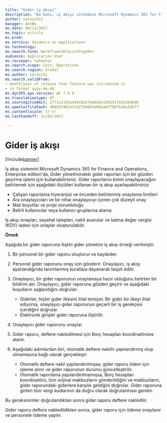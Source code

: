 ```yaml
---
title: "Gider iş akışı"
description: "Bu konu, iş akışı sistemini Microsoft Dynamics 365 for Finance and Operations, Enterprise edition'da, Gider yönetimindeki gider raporları için bir gözden geçirme işlemini nasıl kullanabileceğinizi açıklar."
author: saraschi2
manager: AnnBe
ms.date: 09/13/2017
ms.topic: article
ms.prod: 
ms.service: dynamics-ax-applications
ms.technology: 
ms.search.form: WorkflowtableListPageRnr
audience: Application User
ms.reviewer: twheeloc
ms.search.scope: Core, Operations
ms.search.region: Global
ms.author: saraschi
ms.search.validFrom:
- month/year of release that feature was introduced in
- in format yyyy-mm-dd
ms.dyn365.ops.version: AX 7.0.0
ms.translationtype: HT
ms.sourcegitcommit: 2771a31b5a4d418a27de0ebe1945d1fed2d8d6d6
ms.openlocfilehash: d60d2f462a1fd27d4655e68aab7f96fb28a34b77
ms.contentlocale: tr-tr
ms.lasthandoff: 11/03/2017

---
```


# <a name="expense-workflow"></a>Gider iş akışı

[!include[banner](../includes/banner.md)]

İş akışı sistemini Microsoft Dynamics 365 for Finance and Operations, Enterprise edition'da, Gider yönetimindeki gider raporları için bir gözden geçirme işlemi için kullanabilirsiniz. Gider raporlarını kimin onaylayacağını belirlemek için aşağıdaki ölçütleri kullanan bir iş akışı ayarlayabilirsiniz:

- Çalışan raporlama hiyerarşisi ve önceden belirlenmiş onaylama limitleri
- Ara onaylayıcıları ve bir nihai onaylayıcıyı içeren çok düzeyli onay
- Mali boyutlar ve proje sorumluluğu
- Belirli kullanıcılar veya kullanıcı gruplarına atama

İş akışı onayları, seyahat talepleri, nakit avanslar ve katma değer vergisi (KDV) iadesi için onaylar oluşturulabilir.

**Örnek**

Aşağıda bir gider raporuna ilişkin gider yönetimi iş akışı örneği verilmiştir.

1. Bir personel bir gider raporu oluşturur ve kaydeder.
2. Personel gider raporunu onay için gönderir. Onaylayıcı, iş akışı ayarlandığında tanımlanmış kurallara dayanarak tespit edilir.
3. Onaylayıcı, bir gider raporunun onaylamaya hazır olduğunu belirten bir bildirim alır. Onaylayıcı, gider raporunu gözden geçirir ve aşağıdaki koşulların sağlandığını doğrular:

    - Giderler, hiçbir gider ilkesini ihlal etmiyor. Bir gider bir ilkeyi ihlal ediyorsa, onaylayıcı gider raporunun geçerli bir iş gerekçesi içerdiğini doğrular.
    - Elektronik girişler gider raporuna iliştirilir.

4. Onaylayıcı gider raporunu onaylar.
5. Gider raporu, deftere nakledilmesi için Borç hesapları koordinatörüne atanır.
6. Aşağıdaki adımlardan biri, otomatik deftere nakilin yapılandırmış olup olmamasına bağlı olarak gerçekleşir:

    - Otomatik deftere nakil yapılandırılmışsa, gider raporu ödem için işleme alınır ve gider raporunun durumu güncelleştirilir.
    - Otomatik raporlama yapılandırılmamışsa, Borç hesapları koordinatörü, tüm orijinal makbuzların gönderildiğini ve makbuzların, gider raporundaki giderlere karşılık geldiğini doğrular. Gider raporuna girilen tüm vergi kodlarının da doğru olarak doğrulanması gerekir.

Bu gereksinimler doğrulandıktan sonra gider raporu deftere nakledilir.

Gider raporu deftere nakledildikten sonra, gider raporu için ödeme onaylanır ve personele ödeme yapılır.

